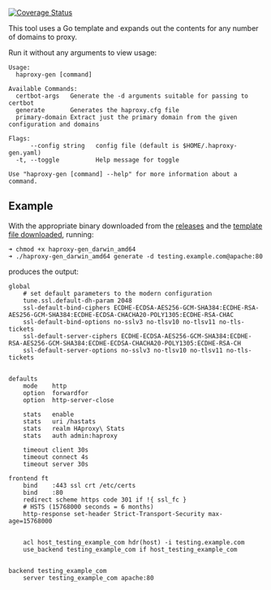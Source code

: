 
[![Coverage Status](https://coveralls.io/repos/github/itzg/haproxy-gen/badge.svg?branch=master)](https://coveralls.io/github/itzg/haproxy-gen?branch=master)

This tool uses a Go template and expands out the contents
for any number of domains to proxy.

Run it without any arguments to view usage:

```
Usage:
  haproxy-gen [command]

Available Commands:
  certbot-args   Generate the -d arguments suitable for passing to certbot
  generate       Generates the haproxy.cfg file
  primary-domain Extract just the primary domain from the given configuration and domains

Flags:
      --config string   config file (default is $HOME/.haproxy-gen.yaml)
  -t, --toggle          Help message for toggle

Use "haproxy-gen [command] --help" for more information about a command.
```

## Example

With the appropriate binary downloaded from the [releases](https://github.com/itzg/haproxy-gen/releases) and the [template file downloaded](https://raw.githubusercontent.com/itzg/haproxy-gen/master/haproxy.cfg.tmpl), running:

```
➜ chmod +x haproxy-gen_darwin_amd64
➜ ./haproxy-gen_darwin_amd64 generate -d testing.example.com@apache:80
```

produces the output:
```
global
    # set default parameters to the modern configuration
    tune.ssl.default-dh-param 2048
    ssl-default-bind-ciphers ECDHE-ECDSA-AES256-GCM-SHA384:ECDHE-RSA-AES256-GCM-SHA384:ECDHE-ECDSA-CHACHA20-POLY1305:ECDHE-RSA-CHAC
    ssl-default-bind-options no-sslv3 no-tlsv10 no-tlsv11 no-tls-tickets
    ssl-default-server-ciphers ECDHE-ECDSA-AES256-GCM-SHA384:ECDHE-RSA-AES256-GCM-SHA384:ECDHE-ECDSA-CHACHA20-POLY1305:ECDHE-RSA-CH
    ssl-default-server-options no-sslv3 no-tlsv10 no-tlsv11 no-tls-tickets


defaults
    mode    http
    option  forwardfor
    option  http-server-close

    stats   enable
    stats   uri /hastats
    stats   realm HAproxy\ Stats
    stats   auth admin:haproxy

    timeout client 30s
    timeout connect 4s
    timeout server 30s

frontend ft
    bind    :443 ssl crt /etc/certs
    bind    :80
    redirect scheme https code 301 if !{ ssl_fc }
    # HSTS (15768000 seconds = 6 months)
    http-response set-header Strict-Transport-Security max-age=15768000


    acl host_testing_example_com hdr(host) -i testing.example.com
    use_backend testing_example_com if host_testing_example_com


backend testing_example_com
    server testing_example_com apache:80
```
